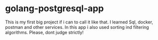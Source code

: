 # golang-postgresql-app
This is my first big project if i can to call it like that. I learned Sql, docker, postman and other services.
In this app i also used sorting ind filtering algorithms.
Please, dont judge strictly!
